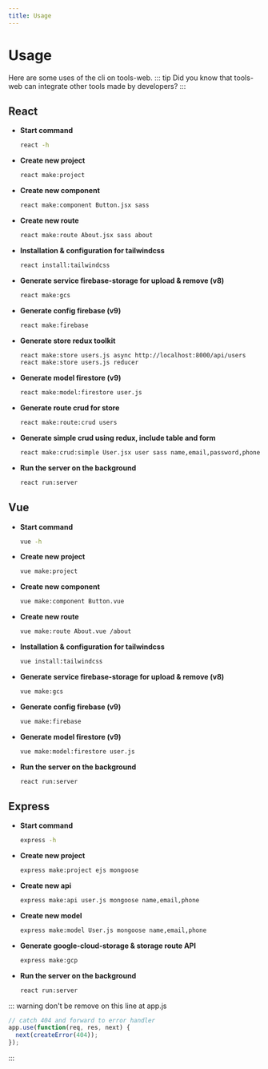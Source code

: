 ```yaml
---
title: Usage
---
```

# Usage
Here are some uses of the cli on tools-web.
::: tip
Did you know that tools-web can integrate other tools made by developers?
:::
## React
- **Start command**
	```bash
	react -h
	```
- **Create new project**
	```bash
	react make:project
	```
- **Create new component**
	```bash
	react make:component Button.jsx sass
	```
- **Create new route**
	```bash
	react make:route About.jsx sass about
	```
- **Installation & configuration for tailwindcss**
	```bash
	react install:tailwindcss
	```
- **Generate service firebase-storage for upload & remove (v8)**
	```bash
	react make:gcs
	```
- **Generate config firebase (v9)**
	```bash
	react make:firebase
	```
- **Generate store redux toolkit**
	```bash
	react make:store users.js async http://localhost:8000/api/users
	react make:store users.js reducer
	```
- **Generate model firestore (v9)**
	```bash
	react make:model:firestore user.js
	```
- **Generate route crud for store**
	```bash
	react make:route:crud users
	```
- **Generate simple crud using redux, include table and form**
	```bash
	react make:crud:simple User.jsx user sass name,email,password,phone,place,company text,email,password,number,text,text name,email,company,place
	```
- **Run the server on the background**
	```bash
	react run:server
	```
## Vue
- **Start command**
	```bash
	vue -h
	```
- **Create new project**
	```bash
	vue make:project
	```
- **Create new component**
	```bash
	vue make:component Button.vue
	```
- **Create new route**
	```bash
	vue make:route About.vue /about
	```
- **Installation & configuration for tailwindcss**
	```bash
	vue install:tailwindcss
	```
- **Generate service firebase-storage for upload & remove (v8)**
	```bash
	vue make:gcs
	```
- **Generate config firebase (v9)**
	```bash
	vue make:firebase
	```
- **Generate model firestore (v9)**
	```bash
	vue make:model:firestore user.js
	```
- **Run the server on the background**
	```bash
	react run:server
	```

## Express
- **Start command**
	```bash
	express -h
	```
- **Create new project**
	```bash
	express make:project ejs mongoose
	```
- **Create new api**
	```bash
	express make:api user.js mongoose name,email,phone
	```
- **Create new model**
	```bash
	express make:model User.js mongoose name,email,phone
	```
- **Generate google-cloud-storage & storage route API**
	```bash
	express make:gcp
	```
- **Run the server on the background**
	```bash
	react run:server
	```
::: warning
don't be remove on this line at app.js
```javascript {1}
// catch 404 and forward to error handler
app.use(function(req, res, next) {
  next(createError(404));
});
```
:::